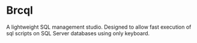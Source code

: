 # Brcql
A lightweight SQL management studio. Designed to allow fast execution of sql scripts on SQL Server databases using only keyboard.